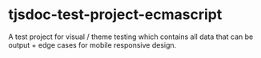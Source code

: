 # tjsdoc-test-project-ecmascript
A test project for visual / theme testing which contains all data that can be output + edge cases for mobile responsive design.
